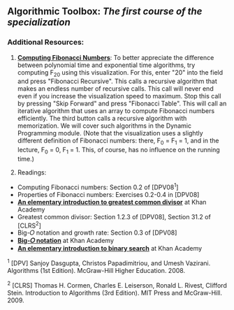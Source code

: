 ## Algorithmic Toolbox: *The first course of the specialization*

### Additional Resources:

1) [**Computing Fibonacci Numbers**](https://www.cs.usfca.edu/~galles/visualization/DPFib.html): To better appreciate the difference between polynomial time and exponential time algorithms, try computing F<sub>20</sub> using this visualization. For this, enter "20" into the field and press "Fibonacci Recursive". This calls a recursive algorithm that makes an endless number of recursive calls. This call will never end even if you increase the visualization speed to maximum. Stop this call by pressing "Skip Forward" and press "Fibonacci Table". This will call an iterative algorithm that uses an array to compute Fibonacci numbers efficiently. The third button calls a recursive algorithm with memorization. We will cover such algorithms in the Dynamic Programming module. (Note that the visualization uses a slightly different definition of Fibonacci numbers: there, F<sub>0</sub> = F<sub>1</sub> = 1, and in the lecture, F<sub>0</sub> = 0, F<sub>1</sub> = 1. This, of course, has no influence on the running time.)

2) Readings: 
- Computing Fibonacci numbers: Section 0.2 of [DPV08<sup>1</sup>]
- Properties of Fibonacci numbers: Exercises 0.2-0.4 in [DPV08]
- [**An elementary introduction to greatest common divisor**](https://www.khanacademy.org/math/pre-algebra/factors-multiples/greatest_common_divisor/v/greatest-common-divisor-factor-exercise) at Khan Academy
- Greatest common divisor: Section 1.2.3 of [DPV08], Section 31.2 of [CLRS<sup>2</sup>]
- Big-𝑂 notation and growth rate: Section 0.3 of [DPV08]
- [**Big-𝑂 notation**](https://www.khanacademy.org/computing/computer-science/algorithms/asymptotic-notation/a/asymptotic-notation) at Khan Academy
- [**An elementary introduction to binary search**](https://www.khanacademy.org/computing/computer-science/algorithms/binary-search/a/binary-search) at Khan Academy

<sup>1</sup> [DPV] Sanjoy Dasgupta, Christos Papadimitriou, and Umesh Vazirani. Algorithms (1st Edition). McGraw-Hill Higher Education. 2008.

<sup>2</sup> [CLRS] Thomas H. Cormen, Charles E. Leiserson, Ronald L. Rivest, Clifford Stein. Introduction to Algorithms (3rd Edition). MIT Press and McGraw-Hill. 2009.